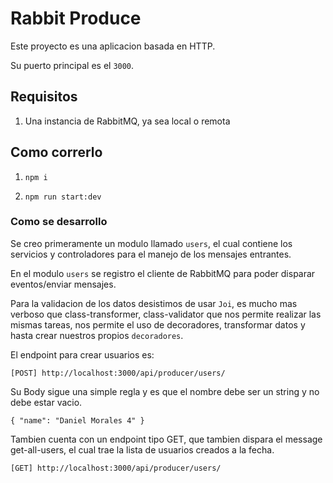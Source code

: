 # Rabbit Produce

Este proyecto es una aplicacion basada en HTTP.

Su puerto principal es el `3000`.

## Requisitos

1. Una instancia de RabbitMQ, ya sea local o remota

## Como correrlo

1. `npm i`

2. `npm run start:dev`

### Como se desarrollo

Se creo primeramente un modulo llamado `users`, el cual contiene los servicios y controladores para el manejo de los mensajes entrantes.

En el modulo `users` se registro el cliente de RabbitMQ para poder disparar eventos/enviar mensajes.

Para la validacion de los datos desistimos de usar `Joi`, es mucho mas verboso que class-transformer, class-validator que nos permite realizar las mismas tareas, nos permite el uso de decoradores, transformar datos y hasta crear nuestros propios `decoradores`.

El endpoint para crear usuarios es:

`[POST] http://localhost:3000/api/producer/users/`

Su Body sigue una simple regla y es que el nombre debe ser un string y no debe estar vacio.

`{
  "name": "Daniel Morales 4"
}`

Tambien cuenta con un endpoint tipo GET, que tambien dispara el message get-all-users, el cual trae la lista de usuarios creados a la fecha.

`[GET] http://localhost:3000/api/producer/users/`
